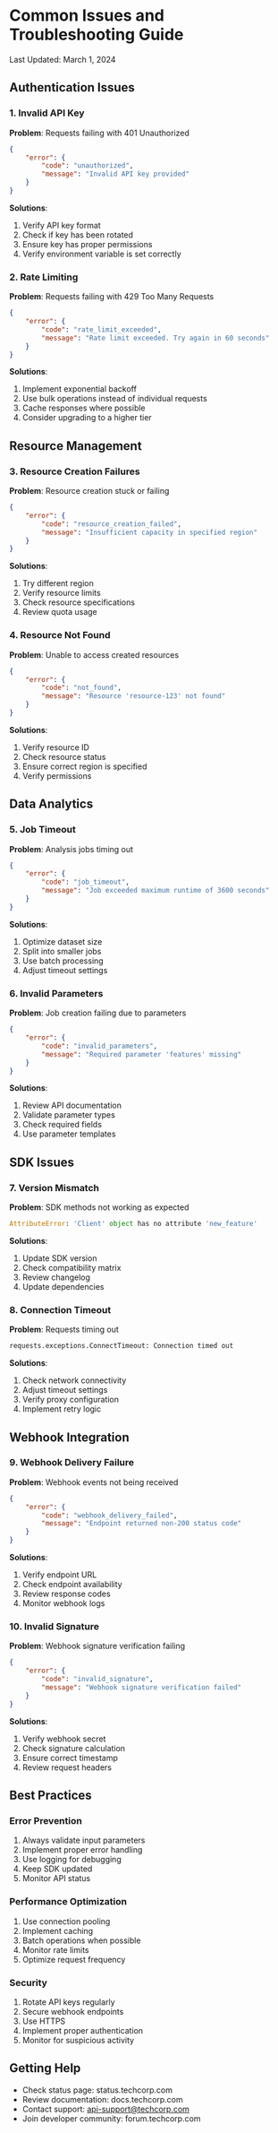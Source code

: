# Common Issues and Troubleshooting Guide
Last Updated: March 1, 2024

## Authentication Issues

### 1. Invalid API Key
**Problem**: Requests failing with 401 Unauthorized
```json
{
    "error": {
        "code": "unauthorized",
        "message": "Invalid API key provided"
    }
}
```

**Solutions**:
1. Verify API key format
2. Check if key has been rotated
3. Ensure key has proper permissions
4. Verify environment variable is set correctly

### 2. Rate Limiting
**Problem**: Requests failing with 429 Too Many Requests
```json
{
    "error": {
        "code": "rate_limit_exceeded",
        "message": "Rate limit exceeded. Try again in 60 seconds"
    }
}
```

**Solutions**:
1. Implement exponential backoff
2. Use bulk operations instead of individual requests
3. Cache responses where possible
4. Consider upgrading to a higher tier

## Resource Management

### 3. Resource Creation Failures
**Problem**: Resource creation stuck or failing
```json
{
    "error": {
        "code": "resource_creation_failed",
        "message": "Insufficient capacity in specified region"
    }
}
```

**Solutions**:
1. Try different region
2. Verify resource limits
3. Check resource specifications
4. Review quota usage

### 4. Resource Not Found
**Problem**: Unable to access created resources
```json
{
    "error": {
        "code": "not_found",
        "message": "Resource 'resource-123' not found"
    }
}
```

**Solutions**:
1. Verify resource ID
2. Check resource status
3. Ensure correct region is specified
4. Verify permissions

## Data Analytics

### 5. Job Timeout
**Problem**: Analysis jobs timing out
```json
{
    "error": {
        "code": "job_timeout",
        "message": "Job exceeded maximum runtime of 3600 seconds"
    }
}
```

**Solutions**:
1. Optimize dataset size
2. Split into smaller jobs
3. Use batch processing
4. Adjust timeout settings

### 6. Invalid Parameters
**Problem**: Job creation failing due to parameters
```json
{
    "error": {
        "code": "invalid_parameters",
        "message": "Required parameter 'features' missing"
    }
}
```

**Solutions**:
1. Review API documentation
2. Validate parameter types
3. Check required fields
4. Use parameter templates

## SDK Issues

### 7. Version Mismatch
**Problem**: SDK methods not working as expected
```python
AttributeError: 'Client' object has no attribute 'new_feature'
```

**Solutions**:
1. Update SDK version
2. Check compatibility matrix
3. Review changelog
4. Update dependencies

### 8. Connection Timeout
**Problem**: Requests timing out
```python
requests.exceptions.ConnectTimeout: Connection timed out
```

**Solutions**:
1. Check network connectivity
2. Adjust timeout settings
3. Verify proxy configuration
4. Implement retry logic

## Webhook Integration

### 9. Webhook Delivery Failure
**Problem**: Webhook events not being received
```json
{
    "error": {
        "code": "webhook_delivery_failed",
        "message": "Endpoint returned non-200 status code"
    }
}
```

**Solutions**:
1. Verify endpoint URL
2. Check endpoint availability
3. Review response codes
4. Monitor webhook logs

### 10. Invalid Signature
**Problem**: Webhook signature verification failing
```json
{
    "error": {
        "code": "invalid_signature",
        "message": "Webhook signature verification failed"
    }
}
```

**Solutions**:
1. Verify webhook secret
2. Check signature calculation
3. Ensure correct timestamp
4. Review request headers

## Best Practices

### Error Prevention
1. Always validate input parameters
2. Implement proper error handling
3. Use logging for debugging
4. Keep SDK updated
5. Monitor API status

### Performance Optimization
1. Use connection pooling
2. Implement caching
3. Batch operations when possible
4. Monitor rate limits
5. Optimize request frequency

### Security
1. Rotate API keys regularly
2. Secure webhook endpoints
3. Use HTTPS
4. Implement proper authentication
5. Monitor for suspicious activity

## Getting Help
- Check status page: status.techcorp.com
- Review documentation: docs.techcorp.com
- Contact support: api-support@techcorp.com
- Join developer community: forum.techcorp.com 